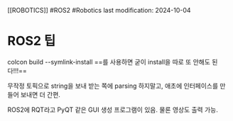 [[ROBOTICS]]
#ROS2 #Robotics 
last modification: 2024-10-04

# ROS2 팁
colcon build --symlink-install
==를 사용하면 굳이 install을 따로 또 안해도 된다!!!==

무작정 토픽으로 string을 보내 받는 쪽에 parsing 하지말고, 애초에 인터페이스를 만들어 보내면 더 간편.

ROS2에 RQT라고 PyQT 같은 GUI 생성 프로그램이 있음.
물론 영상도 출력 가능.